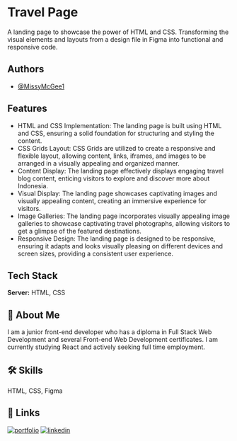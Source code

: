 
# Travel Page

A landing page to showcase the power of HTML and CSS. Transforming the visual elements and layouts from a design file in Figma into functional and responsive code.


## Authors

- [@MissyMcGee1](https://www.github.com/MissyMcGee1)


## Features

- HTML and CSS Implementation: The landing page is built using HTML and CSS, ensuring a solid foundation for structuring and styling the content.
- CSS Grids Layout: CSS Grids are utilized to create a responsive and flexible layout, allowing content, links, iframes, and images to be arranged in a visually appealing and organized manner.
- Content Display: The landing page effectively displays engaging travel blog content, enticing visitors to explore and discover more about Indonesia.
- Visual Display: The landing page showcases captivating images and visually appealing content, creating an immersive experience for visitors.
- Image Galleries: The landing page incorporates visually appealing image galleries to showcase captivating travel photographs, allowing visitors to get a glimpse of the featured destinations.
- Responsive Design: The landing page is designed to be responsive, ensuring it adapts and looks visually pleasing on different devices and screen sizes, providing a consistent user experience.


## Tech Stack

**Server:** HTML, CSS


## 🚀 About Me
I am a junior front-end developer who has a diploma in Full Stack Web Development and several Front-end Web Development certificates. I am currently studying React and actively seeking full time employment.


## 🛠 Skills
HTML, CSS, Figma 


## 🔗 Links
[![portfolio](https://img.shields.io/badge/my_portfolio-000?style=for-the-badge&logo=ko-fi&logoColor=white)](https://missymcgee.com/)
[![linkedin](https://img.shields.io/badge/linkedin-0A66C2?style=for-the-badge&logo=linkedin&logoColor=white)](https://www.linkedin.com/in/missy-mcgee/)
 
